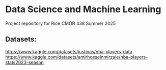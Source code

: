 # Data Science and Machine Learning
Project repository for Rice CMOR 438 Summer 2025

## Datasets:
https://www.kaggle.com/datasets/justinas/nba-players-data
https://www.kaggle.com/datasets/amirhosseinmirzaie/nba-players-stats2023-season
